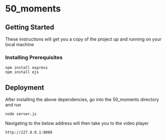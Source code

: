 # 50_moments

## Getting Started

These instructions will get you a copy of the project up and running on your local machine 

### Installing Prerequisites

```
npm install express
npm install ejs
```

## Deployment

After installing the above dependencies, go into the 50_moments directory and run

```
node server.js
```

Navigating to the below address will then take you to the video player

```
http://127.0.0.1:8080
```

